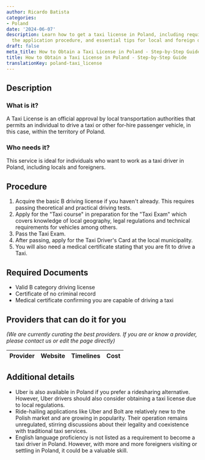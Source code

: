```yaml
---
author: Ricardo Batista
categories:
- Poland
date: '2024-06-07'
description: Learn how to get a taxi license in Poland, including required documents,
  the application procedure, and essential tips for local and foreign drivers.
draft: false
meta_title: How to Obtain a Taxi License in Poland - Step-by-Step Guide
title: How to Obtain a Taxi License in Poland - Step-by-Step Guide
translationKey: poland-taxi_license
---
```


## Description
### What is it?
A Taxi License is an official approval by local transportation authorities that permits an individual to drive a taxi or other for-hire passenger vehicle, in this case, within the territory of Poland.

### Who needs it?
This service is ideal for individuals who want to work as a taxi driver in Poland, including locals and foreigners.

## Procedure
1. Acquire the basic B driving license if you haven't already. This requires passing theoretical and practical driving tests.
2. Apply for the "Taxi course" in preparation for the "Taxi Exam" which covers knowledge of local geography, legal regulations and technical requirements for vehicles among others.
3. Pass the Taxi Exam.
4. After passing, apply for the Taxi Driver's Card at the local municipality.
5. You will also need a medical certificate stating that you are fit to drive a Taxi.

## Required Documents
- Valid B category driving license
- Certificate of no criminal record
- Medical certificate confirming you are capable of driving a taxi

## Providers that can do it for you

_(We are currently curating the best providers. If you are or know a provider, please contact us or edit the page directly)_

| Provider        |     Website     |     Timelines    |       Cost      |
| --------------- | --------------- |  :-------------: | :-------------: |

## Additional details
- Uber is also available in Poland if you prefer a ridesharing alternative. However, Uber drivers should also consider obtaining a taxi license due to local regulations. 
- Ride-hailing applications like Uber and Bolt are relatively new to the Polish market and are growing in popularity. Their operation remains unregulated, stirring discussions about their legality and coexistence with traditional taxi services.
- English language proficiency is not listed as a requirement to become a taxi driver in Poland. However, with more and more foreigners visiting or settling in Poland, it could be a valuable skill.